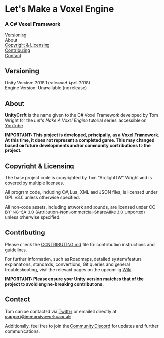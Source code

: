 # Let's Make a Voxel Engine
### A C# Voxel Framework

[Versioning](#versioning)  
[About](#about)  
[Copyright & Licensing](#copyright--licensing)  
[Contributing](#contributing)  
[Contact](#contact)  

## Versioning

Unity Version: 2018.1 (released April 2018)  
Engine Version: Unavailable (no release)

## About

__UnityCraft__ is the name given to the C# Voxel Framework developed by Tom Wright for the _Let's Make A Voxel Engine_ tutorial series, accessible on [YouTube](https://www.youtube.com/playlist?list=PLxnXFvMBNjtCS233lLm02x5UIqcLjruug).

__IMPORTANT: This project is developed, principally, as a Voxel Framework.  At this time, it does not represent a completed game.  This may changed based on future developments and/or community contributions to the project.__

## Copyright & Licensing

The base project code is copyrighted by Tom "ArclightTW" Wright and is covered by multiple licenses.

All program code, including C#, Lua, XML and JSON files, is licensed under GPL v3.0 unless otherwise specified.  

All non-code assets, including artwork and sounds, are licensed under CC BY-NC-SA 3.0 (Attribution-NonCommercial-ShareAlike 3.0 Unported) unless otherwise specified.

## Contributing

Please check the [CONTRIBUTING.md](CONTRIBUTING.md) file for contribution instructions and guidelines.

For further information, such as Roadmaps, detailed system/feature explanations, standards, conventions, Git queries and general troubleshooting, visit the relevant pages on the upcoming [Wiki](https://github.com/ArclightTW/UnityCraft/wiki).

__IMPORTANT:  Please ensure your Unity version matches that of the project to avoid engine-breaking contributions.__

## Contact

Tom can be contacted via [Twitter](https://twitter.com/ArclightTW) or emailed directly at [support@immersiveworks.co.uk](mailto:support@immersiveworks.co.uk);

Additionally, feel free to join the [Community Discord](https://discord.gg/YTwh9xG) for updates and further communications.
